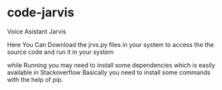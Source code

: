 # code-jarvis
Voice Asistant Jarvis

Here You Can Download the jrvs.py files in your system to access the the source code and run it in your system

while Running you may need to install some dependencies
which is easily available in Stackoverflow
Basically you need to install some commands with the help of pip.
